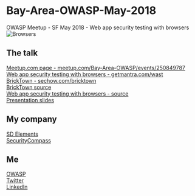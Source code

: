 # Bay-Area-OWASP-May-2018
OWASP Meetup - SF May 2018  - Web app security testing with browsers  
![Browsers](https://getmantra.com/web-app-security-testing-with-browsers/browsers.png)   
 

The talk
----
[Meetup.com page - meetup.com/Bay-Area-OWASP/events/250849787](https://www.meetup.com/Bay-Area-OWASP/events/250849787/)  
[Web app security testing with browsers - getmantra.com/wast](https://getmantra.com/web-app-security-testing-with-browsers/)  
[BrickTown - sechow.com/bricktown](https://sechow.com/bricktown/index.html)  
[BrickTown source](https://github.com/Abhi-M/bricktown)  
[Web app security testing with browsers - source](https://github.com/Abhi-M/web-app-security-testing-with-browsers)  
[Presentation slides](https://github.com/Abhi-M/Bay-Area-OWASP-May-2018/raw/master/WAST_widescreen.pptx)  
   
My company 
---- 
[SD Elements](https://www.securitycompass.com/sdelements/)  
[SecurityCompass](https://www.securitycompass.com/)  

Me
----
[OWASP](https://www.owasp.org/index.php/User:Abhi_M_Balakrishnan)   
[Twitter](https://twitter.com/abhimbala)   
[LinkedIn](https://www.linkedin.com/in/abhimbalakrishnan)   
